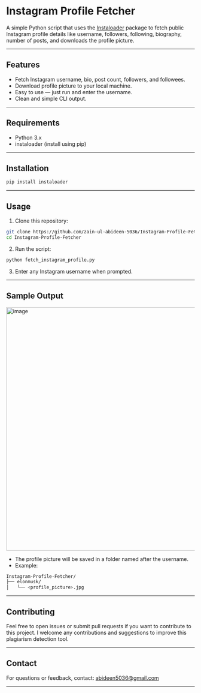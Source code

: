 # Instagram Profile Fetcher

A simple Python script that uses the [Instaloader](https://instaloader.github.io/) package to fetch public Instagram profile details like username, followers, following, biography, number of posts, and downloads the profile picture.

---

## Features
- Fetch Instagram username, bio, post count, followers, and followees.
- Download profile picture to your local machine.
- Easy to use — just run and enter the username.
- Clean and simple CLI output.

---

## Requirements
- Python 3.x
- instaloader (install using pip)

---

## Installation
```bash
pip install instaloader
```

---

## Usage
1. Clone this repository:
```bash
git clone https://github.com/zain-ul-abideen-5036/Instagram-Profile-Fetcher.git
cd Instagram-Profile-Fetcher
```
2. Run the script:
```bash
python fetch_instagram_profile.py
```
3. Enter any Instagram username when prompted.

---

## Sample Output
<img width="649" alt="image" src="https://github.com/user-attachments/assets/0e4b91f0-126f-4db0-ad01-7c35e4159af1" />

- The profile picture will be saved in a folder named after the username.
- Example:
```bash
Instagram-Profile-Fetcher/
├── elonmusk/
│   └── <profile_picture>.jpg
```
---

## Contributing
Feel free to open issues or submit pull requests if you want to contribute to this project. I welcome any contributions and suggestions to improve this plagiarism detection tool.

---

## Contact
For questions or feedback, contact: abideen5036@gmail.com

---
